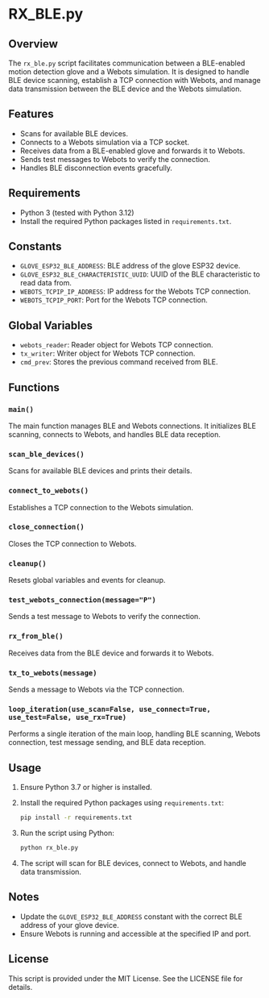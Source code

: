 # RX_BLE.py

## Overview

The `rx_ble.py` script facilitates communication between a BLE-enabled motion detection glove and a Webots simulation. It is designed to handle BLE device scanning, establish a TCP connection with Webots, and manage data transmission between the BLE device and the Webots simulation.

## Features

- Scans for available BLE devices.
- Connects to a Webots simulation via a TCP socket.
- Receives data from a BLE-enabled glove and forwards it to Webots.
- Sends test messages to Webots to verify the connection.
- Handles BLE disconnection events gracefully.

## Requirements

- Python 3 (tested with Python 3.12)
- Install the required Python packages listed in `requirements.txt`.

## Constants

- `GLOVE_ESP32_BLE_ADDRESS`: BLE address of the glove ESP32 device.
- `GLOVE_ESP32_BLE_CHARACTERISTIC_UUID`: UUID of the BLE characteristic to read data from.
- `WEBOTS_TCPIP_IP_ADDRESS`: IP address for the Webots TCP connection.
- `WEBOTS_TCPIP_PORT`: Port for the Webots TCP connection.

## Global Variables

- `webots_reader`: Reader object for Webots TCP connection.
- `tx_writer`: Writer object for Webots TCP connection.
- `cmd_prev`: Stores the previous command received from BLE.

## Functions

### `main()`

The main function manages BLE and Webots connections. It initializes BLE scanning, connects to Webots, and handles BLE data reception.

### `scan_ble_devices()`

Scans for available BLE devices and prints their details.

### `connect_to_webots()`

Establishes a TCP connection to the Webots simulation.

### `close_connection()`

Closes the TCP connection to Webots.

### `cleanup()`

Resets global variables and events for cleanup.

### `test_webots_connection(message="P")`

Sends a test message to Webots to verify the connection.

### `rx_from_ble()`

Receives data from the BLE device and forwards it to Webots.

### `tx_to_webots(message)`

Sends a message to Webots via the TCP connection.

### `loop_iteration(use_scan=False, use_connect=True, use_test=False, use_rx=True)`

Performs a single iteration of the main loop, handling BLE scanning, Webots connection, test message sending, and BLE data reception.

## Usage

1. Ensure Python 3.7 or higher is installed.
2. Install the required Python packages using `requirements.txt`:

   ```bash
   pip install -r requirements.txt
   ```

3. Run the script using Python:

   ```bash
   python rx_ble.py
   ```

4. The script will scan for BLE devices, connect to Webots, and handle data transmission.

## Notes

- Update the `GLOVE_ESP32_BLE_ADDRESS` constant with the correct BLE address of your glove device.
- Ensure Webots is running and accessible at the specified IP and port.

## License

This script is provided under the MIT License. See the LICENSE file for details.
